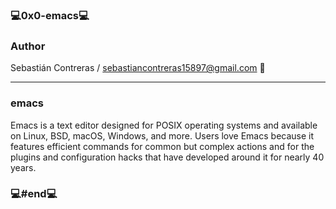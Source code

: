 ### 💻0x0-emacs💻
### Author

Sebastián Contreras / sebastiancontreras15897@gmail.com 📧

--------------------------------------------------------
### emacs 

Emacs is a text editor designed for POSIX operating systems and available on Linux, BSD, macOS, Windows, and more. Users love Emacs because it features efficient commands for common but complex actions and for the plugins and configuration hacks that have developed around it for nearly 40 years.

### 💻#end💻
